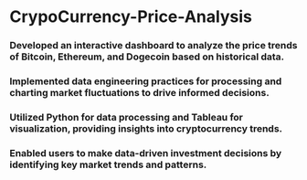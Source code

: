 # CrypoCurrency-Price-Analysis
### Developed an interactive dashboard to analyze the price trends of Bitcoin, Ethereum, and Dogecoin based on historical data.
### Implemented data engineering practices for processing and charting market fluctuations to drive informed decisions.
### Utilized Python for data processing and Tableau for visualization, providing insights into cryptocurrency trends.
### Enabled users to make data-driven investment decisions by identifying key market trends and patterns.

